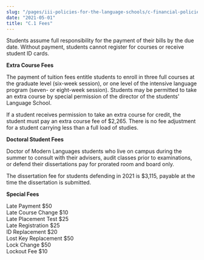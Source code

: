 ```yaml
---
slug: "/pages/iii-policies-for-the-language-schools/c-financial-policies/c-1-fees"
date: "2021-05-01"
title: "C.1 Fees"
---
```


Students assume full responsibility for the payment of their bills by the due date. Without payment, students cannot register for courses or receive student ID cards.

**Extra Course Fees**

The payment of tuition fees entitle students to enroll in three full courses at the graduate level (six-week session), or one level of the intensive language program (seven- or eight-week session). Students may be permitted to take an extra course by special permission of the director of the students' Language School.

If a student receives permission to take an extra course for credit, the student must pay an extra course fee of $2,265\. There is no fee adjustment for a student carrying less than a full load of studies.

**Doctoral Student Fees**

Doctor of Modern Languages students who live on campus during the summer to consult with their advisers, audit classes prior to examinations, or defend their dissertations pay for prorated room and board only.

The dissertation fee for students defending in 2021 is $3,115, payable at the time the dissertation is submitted.

**Special Fees**

Late Payment $50  
Late Course Change $10  
Late Placement Test $25  
Late Registration $25  
ID Replacement $20  
Lost Key Replacement $50  
Lock Change $50  
Lockout Fee $10
